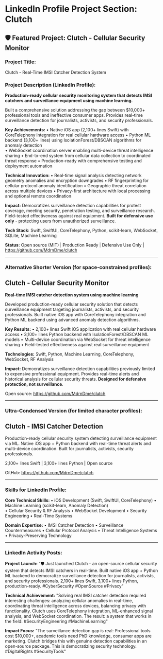 # LinkedIn Profile Project Section: Clutch

## 🛡️ Featured Project: Clutch - Cellular Security Monitor

### **Project Title:**
Clutch - Real-Time IMSI Catcher Detection System

### **Project Description (LinkedIn Profile):**

**Production-ready cellular security monitoring system that detects IMSI catchers and surveillance equipment using machine learning.**

Built a comprehensive solution addressing the gap between $10,000+ professional tools and ineffective consumer apps. Provides real-time surveillance detection for journalists, activists, and security professionals.

**Key Achievements:**
• Native iOS app (2,100+ lines Swift) with CoreTelephony integration for real cellular hardware access
• Python ML backend (3,100+ lines) using IsolationForest/DBSCAN algorithms for anomaly detection  
• WebSocket coordination server enabling multi-device threat intelligence sharing
• End-to-end system from cellular data collection to coordinated threat response
• Production-ready with comprehensive testing and deployment automation

**Technical Innovation:**
• Real-time signal analysis detecting network geometry anomalies and encryption downgrades
• RF fingerprinting for cellular protocol anomaly identification
• Geographic threat correlation across multiple devices
• Privacy-first architecture with local processing and optional remote coordination

**Impact:** Democratizes surveillance detection capabilities for protest coverage, meeting security, penetration testing, and surveillance research. Field-tested effectiveness against real equipment. **Built for defensive use only** - protecting users from unauthorized surveillance.

**Tech Stack:** Swift, SwiftUI, CoreTelephony, Python, scikit-learn, WebSocket, SQLite, Machine Learning

**Status:** Open source (MIT) | Production Ready | Defensive Use Only | https://github.com/MdrnDme/clutch

---

### **Alternative Shorter Version (for space-constrained profiles):**

## Clutch - Cellular Security Monitor

**Real-time IMSI catcher detection system using machine learning**

Developed production-ready cellular security solution that detects surveillance equipment targeting journalists, activists, and security professionals. Built native iOS app with CoreTelephony integration and Python ML backend using advanced anomaly detection algorithms.

**Key Results:**
• 2,100+ lines Swift iOS application with real cellular hardware access
• 3,100+ lines Python backend with IsolationForest/DBSCAN ML models
• Multi-device coordination via WebSocket for threat intelligence sharing
• Field-tested effectiveness against real surveillance equipment

**Technologies:** Swift, Python, Machine Learning, CoreTelephony, WebSocket, RF Analysis

**Impact:** Democratizes surveillance detection capabilities previously limited to expensive professional equipment. Provides real-time alerts and historical analysis for cellular security threats. **Designed for defensive protection, not surveillance.**

Open source: https://github.com/MdrnDme/clutch

---

### **Ultra-Condensed Version (for limited character profiles):**

## Clutch - IMSI Catcher Detection

Production-ready cellular security system detecting surveillance equipment via ML. Native iOS app + Python backend with real-time threat alerts and multi-device coordination. Built for journalists, activists, security professionals.

2,100+ lines Swift | 3,100+ lines Python | Open source

GitHub: https://github.com/MdrnDme/clutch

---

### **Skills for LinkedIn Profile:**

**Core Technical Skills:**
• iOS Development (Swift, SwiftUI, CoreTelephony)
• Machine Learning (scikit-learn, Anomaly Detection)  
• Cellular Security & RF Analysis
• WebSocket Development
• Security Engineering
• Real-Time Systems

**Domain Expertise:**
• IMSI Catcher Detection
• Surveillance Countermeasures
• Cellular Protocol Analysis
• Threat Intelligence Systems
• Privacy-Preserving Technology

---

### **LinkedIn Activity Posts:**

**Project Launch:**
"🛡️ Just launched Clutch - an open-source cellular security system that detects IMSI catchers in real-time. Built native iOS app + Python ML backend to democratize surveillance detection for journalists, activists, and security professionals. 2,100+ lines Swift, 3,100+ lines Python, production-ready. #CyberSecurity #OpenSource #Privacy"

**Technical Achievement:**
"Solving real IMSI catcher detection required interesting challenges: analyzing cellular anomalies in real-time, coordinating threat intelligence across devices, balancing privacy with functionality. Clutch uses CoreTelephony integration, ML-enhanced signal analysis, and WebSocket coordination. The result: a system that works in the field. #SecurityEngineering #MachineLearning"

**Impact Focus:**
"The surveillance detection gap is real: Professional tools cost $10,000+, academic tools need PhD knowledge, consumer apps are marketing. Clutch bridges this with genuine detection capabilities in an open-source package. This is democratizing security technology. #DigitalRights #SecurityTools"
